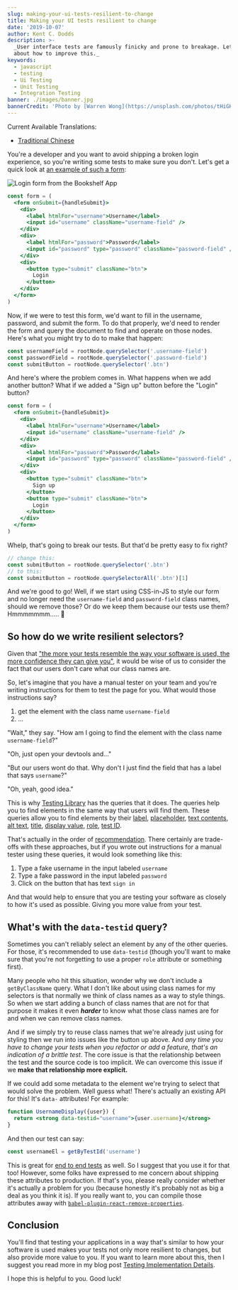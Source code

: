 ```yaml
---
slug: making-your-ui-tests-resilient-to-change
title: Making your UI tests resilient to change
date: '2019-10-07'
author: Kent C. Dodds
description: >-
  _User interface tests are famously finicky and prone to breakage. Let's talk
  about how to improve this._
keywords:
  - javascript
  - testing
  - Ui Testing
  - Unit Testing
  - Integration Testing
banner: ./images/banner.jpg
bannerCredit: 'Photo by [Warren Wong](https://unsplash.com/photos/tHiGKAJxaA8)'
---
```


Current Available Translations:

- [Traditional Chinese](https://medium.com/enjoy-life-enjoy-coding/react-unit-test-%E8%AE%93%E4%BD%A0%E7%9A%84-ui-%E6%B8%AC%E8%A9%A6%E9%81%A9%E6%87%89%E8%AE%8A%E5%8C%96-%E7%BF%BB%E8%AD%AF-b9b2c1c4110f)

You're a developer and you want to avoid shipping a broken login experience, so
you're writing some tests to make sure you don't. Let's get a quick look at
[an example of such a form](https://github.com/kentcdodds/testing-workshop/blob/1938d6fc2048e55362679905f700f938a3b497c4/client/src/screens/login.js#L50-L82):

![Login form from the Bookshelf App](./images/login.png)

```jsx
const form = (
  <form onSubmit={handleSubmit}>
    <div>
      <label htmlFor="username">Username</label>
      <input id="username" className="username-field" />
    </div>
    <div>
      <label htmlFor="password">Password</label>
      <input id="password" type="password" className="password-field" />
    </div>
    <div>
      <button type="submit" className="btn">
        Login
      </button>
    </div>
  </form>
)
```

Now, if we were to test this form, we'd want to fill in the username, password,
and submit the form. To do that properly, we'd need to render the form and query
the document to find and operate on those nodes. Here's what you might try to do
to make that happen:

```js
const usernameField = rootNode.querySelector('.username-field')
const passwordField = rootNode.querySelector('.password-field')
const submitButton = rootNode.querySelector('.btn')
```

And here's where the problem comes in. What happens when we add another button?
What if we added a "Sign up" button before the "Login" button?

```jsx {12-14}
const form = (
  <form onSubmit={handleSubmit}>
    <div>
      <label htmlFor="username">Username</label>
      <input id="username" className="username-field" />
    </div>
    <div>
      <label htmlFor="password">Password</label>
      <input id="password" type="password" className="password-field" />
    </div>
    <div>
      <button type="submit" className="btn">
        Sign up
      </button>
      <button type="submit" className="btn">
        Login
      </button>
    </div>
  </form>
)
```

Whelp, that's going to break our tests. But that'd be pretty easy to fix right?

```js
// change this:
const submitButton = rootNode.querySelector('.btn')
// to this:
const submitButton = rootNode.querySelectorAll('.btn')[1]
```

And we're good to go! Well, if we start using CSS-in-JS to style our form and no
longer need the `username-field` and `password-field` class names, should we
remove those? Or do we keep them because our tests use them? Hmmmmmmm..... 🤔

## So how do we write resilient selectors?

Given that
["the more your tests resemble the way your software is used, the more confidence they can give you"](https://twitter.com/kentcdodds/status/977018512689455106),
it would be wise of us to consider the fact that our users don't care what our
class names are.

So, let's imagine that you have a manual tester on your team and you're writing
instructions for them to test the page for you. What would those instructions
say?

1. get the element with the class name `username-field`
2. ...

"Wait," they say. "How am I going to find the element with the class name
`username-field`?"

"Oh, just open your devtools and..."

"But our users wont do that. Why don't I just find the field that has a label
that says `username`?"

"Oh, yeah, good idea."

This is why [Testing Library](https://testing-library.com) has the queries that
it does. The queries help you to find elements in the same way that users will
find them. These queries allow you to find elements by their
[label](https://testing-library.com/docs/dom-testing-library/api-queries#bylabeltext),
[placeholder](https://testing-library.com/docs/dom-testing-library/api-queries#byplaceholdertext),
[text contents](https://testing-library.com/docs/dom-testing-library/api-queries#bytext),
[alt text](https://testing-library.com/docs/dom-testing-library/api-queries#byalttext),
[title](https://testing-library.com/docs/dom-testing-library/api-queries#bytitle),
[display value](https://testing-library.com/docs/dom-testing-library/api-queries#bydisplayvalue),
[role](https://testing-library.com/docs/dom-testing-library/api-queries#byrole),
[test ID](https://testing-library.com/docs/dom-testing-library/api-queries#bytestid).

That's actually in the order of
[recommendation](https://testing-library.com/docs/guide-which-query). There
certainly are trade-offs with these approaches, but if you wrote out
instructions for a manual tester using these queries, it would look something
like this:

1. Type a fake username in the input labeled `username`
2. Type a fake password in the input labeled `password`
3. Click on the button that has text `sign in`

And that would help to ensure that you are testing your software as closely to
how it's used as possible. Giving you more value from your test.

## What's with the `data-testid` query?

Sometimes you can't reliably select an element by any of the other queries. For
those, it's recommended to use `data-testid` (though you'll want to make sure
that you're not forgetting to use a proper `role` attribute or something first).

Many people who hit this situation, wonder why we don't include a
`getByClassName` query. What I don't like about using class names for my
selectors is that normally we think of class names as a way to style things. So
when we start adding a bunch of class names that are not for that purpose it
makes it even **_harder_** to know what those class names are for and when we
can remove class names.

And if we simply try to reuse class names that we're already just using for
styling then we run into issues like the button up above. And _any time you have
to change your tests when you refactor or add a feature, that's an indication of
a brittle test_. The core issue is that the relationship between the test and
the source code is too implicit. We can overcome this issue if we **make that
relationship more explicit.**

If we could add some metadata to the element we're trying to select that would
solve the problem. Well guess what! There's actually an existing API for this!
It's `data-` attributes! For example:

```jsx
function UsernameDisplay({user}) {
  return <strong data-testid="username">{user.username}</strong>
}
```

And then our test can say:

```javascript
const usernameEl = getByTestId('username')
```

This is great for
[end to end tests](https://github.com/kentcdodds/jest-cypress-react-babel-webpack/blob/1c842dff85cd83953e86a6f1a48653b15fb3a4d5/cypress/e2e/register.js#L20)
as well. So I suggest that you use it for that too! However, some folks have
expressed to me concern about shipping these attributes to production. If that's
you, please really consider whether it's actually a problem for you (because
honestly it's probably not as big a deal as you think it is). If you really want
to, you can compile those attributes away with
[`babel-plugin-react-remove-properties`](https://www.npmjs.com/package/babel-plugin-react-remove-properties).

## Conclusion

You'll find that testing your applications in a way that's similar to how your
software is used makes your tests not only more resilient to changes, but also
provide more value to you. If you want to learn more about this, then I suggest
you read more in my blog post
[Testing Implementation Details](/blog/testing-implementation-details).

I hope this is helpful to you. Good luck!
